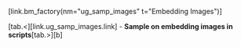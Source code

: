 [link.bm_factory(nm="ug_samp_images" t="Embedding Images")]

[tab.<][link.ug_samp_images.link] - **Sample on embedding images in scripts**[tab.>][b]
